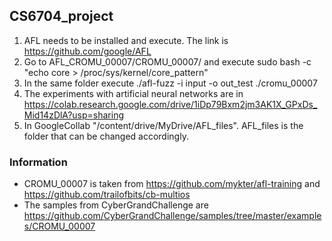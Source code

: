 ## CS6704_project
1. AFL needs to be installed and execute. The link is https://github.com/google/AFL
2. Go to AFL_CROMU_00007/CROMU_00007/ and execute sudo bash -c "echo core > /proc/sys/kernel/core_pattern"
3. In the same folder execute ./afl-fuzz -i input -o out_test ./cromu_00007
4. The experiments with artificial neural networks are in https://colab.research.google.com/drive/1iDp79Bxm2jm3AK1X_GPxDs_Mid14zDlA?usp=sharing
5. In GoogleCollab "/content/drive/MyDrive/AFL_files". AFL_files is the folder that can be changed accordingly.

### Information
* CROMU_00007 is taken from https://github.com/mykter/afl-training and https://github.com/trailofbits/cb-multios
* The samples from CyberGrandChallenge are https://github.com/CyberGrandChallenge/samples/tree/master/examples/CROMU_00007
